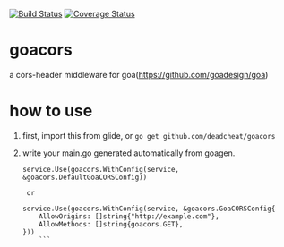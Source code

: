 [![Build Status](https://travis-ci.org/deadcheat/goacors.svg?branch=master)](https://travis-ci.org/deadcheat/goacors)
[![Coverage Status](https://coveralls.io/repos/github/deadcheat/goacors/badge.svg?branch=master)](https://coveralls.io/github/deadcheat/goacors?branch=master)

# goacors
a cors-header middleware for goa(https://github.com/goadesign/goa)

# how to use
1. first, import this from glide, or `go get github.com/deadcheat/goacors`
2. write your main.go generated automatically from goagen.

	```
	service.Use(goacors.WithConfig(service, &goacors.DefaultGoaCORSConfig))
	```

		or

	```
	service.Use(goacors.WithConfig(service, &goacors.GoaCORSConfig{
		AllowOrigins: []string{"http://example.com"},
		AllowMethods: []string{goacors.GET},
	}))
		```

